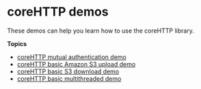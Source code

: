 # coreHTTP demos<a name="core-http-demo"></a>

These demos can help you learn how to use the coreHTTP library\.

**Topics**
+ [coreHTTP mutual authentication demo](core-http-ma-demo.md)
+ [coreHTTP basic Amazon S3 upload demo](core-http-s3-upload-demo.md)
+ [coreHTTP basic S3 download demo](core-http-s3-download-demo.md)
+ [coreHTTP basic multithreaded demo](core-http-bmt-demo.md)